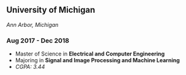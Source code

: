 ## University of Michigan

_Ann Arbor, Michigan_

### Aug 2017 - Dec 2018

- Master of Science in **Electrical and Computer Engineering**
- Majoring in **Signal and Image Processing and Machine Learning**
- _CGPA: 3.44_
